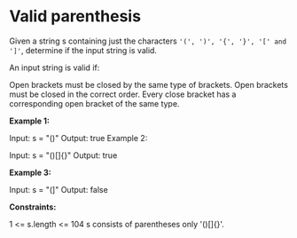 # Valid parenthesis

Given a string s containing just the characters `'(', ')', '{', '}', '[' and ']'`, determine if the input string is valid.

An input string is valid if:

Open brackets must be closed by the same type of brackets.
Open brackets must be closed in the correct order.
Every close bracket has a corresponding open bracket of the same type.
 

**Example 1:**

Input: s = "()"
Output: true
Example 2:

Input: s = "()[]{}"
Output: true

**Example 3:**

Input: s = "(]"
Output: false
 
**Constraints:**

1 <= s.length <= 104
s consists of parentheses only '()[]{}'.